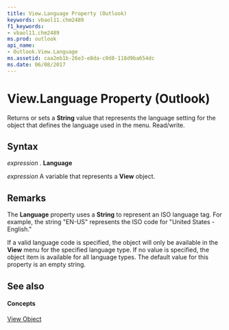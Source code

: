 ```yaml
---
title: View.Language Property (Outlook)
keywords: vbaol11.chm2489
f1_keywords:
- vbaol11.chm2489
ms.prod: outlook
api_name:
- Outlook.View.Language
ms.assetid: caa2eb1b-26e3-e8da-c0d8-118d9ba654dc
ms.date: 06/08/2017
---
```



# View.Language Property (Outlook)

Returns or sets a  **String** value that represents the language setting for the object that defines the language used in the menu. Read/write.


## Syntax

 _expression_ . **Language**

 _expression_ A variable that represents a **View** object.


## Remarks

The  **Language** property uses a **String** to represent an ISO language tag. For example, the string "EN-US" represents the ISO code for "United States - English."

If a valid language code is specified, the object will only be available in the  **View** menu for the specified language type. If no value is specified, the object item is available for all language types. The default value for this property is an empty string.


## See also


#### Concepts


[View Object](Outlook.View.md)

